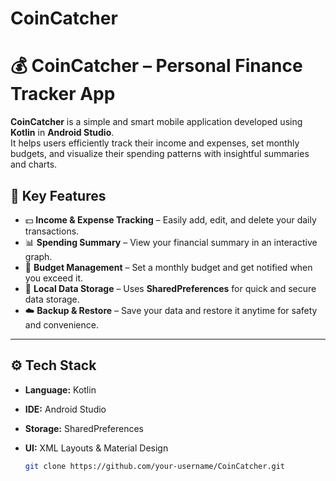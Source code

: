 # CoinCatcher

# 💰 CoinCatcher – Personal Finance Tracker App

**CoinCatcher** is a simple and smart mobile application developed using **Kotlin** in **Android Studio**.  
It helps users efficiently track their income and expenses, set monthly budgets, and visualize their spending patterns with insightful summaries and charts.


## 📱 Key Features

- 💵 **Income & Expense Tracking** – Easily add, edit, and delete your daily transactions.  
- 📊 **Spending Summary** – View your financial summary in an interactive graph.  
- 🎯 **Budget Management** – Set a monthly budget and get notified when you exceed it.  
- 🔐 **Local Data Storage** – Uses **SharedPreferences** for quick and secure data storage.  
- ☁️ **Backup & Restore** – Save your data and restore it anytime for safety and convenience.  

---

## ⚙️ Tech Stack

- **Language:** Kotlin  
- **IDE:** Android Studio  
- **Storage:** SharedPreferences  
- **UI:** XML Layouts & Material Design  

   ```bash
   git clone https://github.com/your-username/CoinCatcher.git
